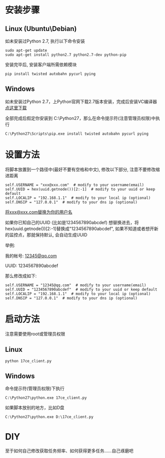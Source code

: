 # 安装步骤
## Linux (Ubuntu\Debian)
如未安装过Python 2.7, 执行以下命令安装
```
sudo apt-get update
sudo apt-get install python2.7 python2.7-dev python-pip
```
安装完毕后, 安装客户端所需依赖模块
```
pip install twisted autobahn pycurl pying
```
## Windows
如未安装过Python 2.7，上Python官网下载2.7版本安装，完成后安装VC编译器
[点这里下载](https://www.microsoft.com/en-us/download/details.aspx?id=44266)

全部完成后假定你安装到 C:\Python27，那么在命令提示符(注意管理员权限)中执行
```
C:\Python27\Scripts\pip.exe install twisted autobahn pycurl pying
```

# 设置方法
将脚本放置到一个路径中(最好不要有空格和中文), 修改以下部分, 注意不要修改缩进距离
```
self.USERNAME = "xxx@xxx.com"  # modify to your username(email)
self.UUID = hex(uuid.getnode())[2:-1]  # modify to your uuid or keep default
self.LOCALIP = "192.168.1.1"  # modify to your local ip (optional)
self.DNSIP = "127.0.0.1"  # modify to your dns ip (optional)
```
将xxx@xxx.com替换为你的用户名

如果你已知自己的UUID (比如是1234567890abcdef) 想替换进去，将hex(uuid.getnode())[2:-1]替换成"1234567890abcdef", 如果不知道或者想开新的监控点，那就保持默认, 会自动生成UUID



举例:

我的帐号: 12345@qq.com

UUID: 1234567890abcdef

那么修改成如下:
```
self.USERNAME = "12345@qq.com"  # modify to your username(email)
self.UUID = "1234567890abcdef"  # modify to your uuid or keep default
self.LOCALIP = "192.168.1.1"  # modify to your local ip (optional)
self.DNSIP = "127.0.0.1"  # modify to your dns ip (optional)
```

# 启动方法
注意需要使用root或管理员权限
## Linux
```
python 17ce_client.py
```
## Windows
命令提示符(管理员权限)下执行
```
C:\Python27\python.exe 17ce_client.py
```
如果脚本放别的地方，比如D盘
```
C:\Python27\python.exe D:\17ce_client.py
```

# DIY
至于如何自己修改获取任务频率、如何获得更多任务……自己琢磨吧
